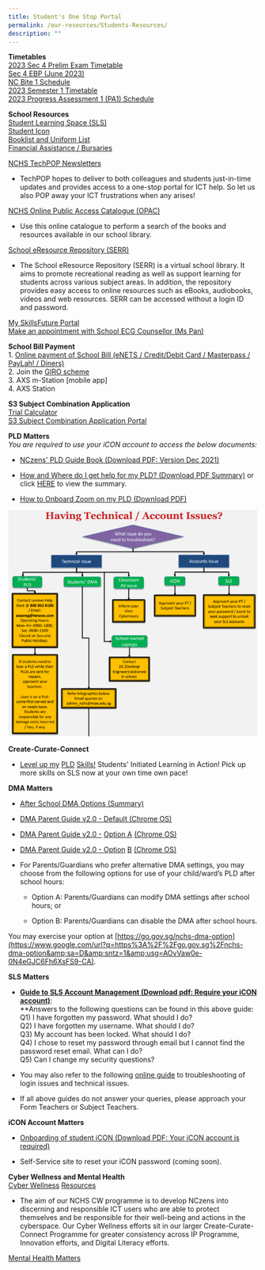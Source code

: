 ```yaml
---
title: Student's One Stop Portal
permalink: /our-resources/Students-Resources/
description: ""
---
```

**Timetables**<br>
[2023 Sec 4 Prelim Exam Timetable](https://drive.google.com/file/d/1QX12zvkwHLQeqnyRCL33GP-RVx_UfV_n/view?usp=share_link)<br>
[Sec 4 EBP (June 2023)](https://drive.google.com/file/d/1Vfz5lIbRuGeMKnRBwKhMbXNjGbuLHMMW/view?usp=share_link)<br>
[NC Bite 1 Schedule](https://drive.google.com/drive/folders/136_yEC8XvlwztBE1a_Ba_nS-vUeDsuCS?usp=share_link)<br>
[2023 Semester 1 Timetable](https://drive.google.com/drive/folders/1H1LEVFF6JxSl7QaW2dnv2n7cBQM26iIH?usp=share_link)<br>
[2023 Progress Assessment 1 (PA1) Schedule](https://drive.google.com/drive/folders/1GZzIVUtkBdO48MrMK5qujY5eINTOWq7I?usp=sharing)  

**School Resources**<br>
[Student Learning Space (SLS)](https://learning.moe.edu.sg/)  
[Student Icon](https://workspace.google.com/dashboard)  
[Booklist and Uniform List](https://drive.google.com/drive/folders/0B0NLoi7jhnNmc2RKRTF2bjVLTHM?usp=sharing)<br>
[Financial Assistance / Bursaries](/Financial-Assistance-and-Bursaries/)

[NCHS TechPOP Newsletters](https://www.google.com/url?q=https%3A%2F%2Fsites.google.com%2Fmoe.edu.sg%2Fnchs-create-curate-connect%2Ftechpop&amp;sa=D&amp;sntz=1&amp;usg=AOvVaw2Obot5AyPr9eJW12G_XD7s)

*   TechPOP hopes to deliver to both colleagues and students just-in-time updates and provides access to a one-stop portal for ICT help. So let us also POP away your ICT frustrations when any arises!
    
[NCHS Online Public Access Catalogue (OPAC)](https://www.google.com/url?q=https%3A%2F%2Fschoolibrary.moe.edu.sg%2Fnanchiauhigh%2Fcgi-bin%2Fspydus.exe%2FMSGTRN%2FWPAC%2FHOME&amp;sa=D&amp;sntz=1&amp;usg=AOvVaw0rI74OclwQ5RVSxfT5t-xL)
*   Use this online catalogue to perform a search of the books and resources available in our school library.
    
[School eResource Repository (SERR)](https://www.google.com/url?q=https%3A%2F%2Fschoolibrary.moe.edu.sg%2Feresourcessec%2Fcgi-bin%2Fspydus.exe%2FMSGTRN%2FWPAC%2FHOME&amp;sa=D&amp;sntz=1&amp;usg=AOvVaw0ymmJ06Cj8ZjuhPM4cilk1)

*   The School eResource Repository (SERR) is a virtual school library. It aims to promote recreational reading as well as support learning for students across various subject areas. In addition, the repository provides easy access to online resources such as eBooks, audiobooks, videos and web resources. SERR can be accessed without a login ID and password.

[My SkillsFuture Portal](https://www.google.com/url?q=https%3A%2F%2Fwww.myskillsfuture.gov.sg%2Fcontent%2Fstudent%2Fen%2Fsecondary.html&amp;sa=D&amp;sntz=1&amp;usg=AOvVaw0WuL8c2C26ICwnoaEUyV39)<br>
[Make an appointment with School ECG Counsellor (Ms Pan)](https://go.gov.sg/nchs-ecg)


**School Bill Payment**<br>
1\.  [Online payment of&nbsp;School Bill (eNETS / Credit/Debit Card / Masterpass / PayLah! / Diners)](https://e-station.axs.com.sg/AXSOnline/external_apps/landing_page.php?bn=4ac28577e0795b27e2e52d9da0d1cc6444b109cee884cd66f9662a6e4e31d7c86e6d6da7d5662e1eadbcb2b3f811582e)&nbsp;[](https://e-station.axs.com.sg/AXSOnline/external_apps/landing_page.php?bn=4ac28577e0795b27e2e52d9da0d1cc6444b109cee884cd66f9662a6e4e31d7c86e6d6da7d5662e1eadbcb2b3f811582e)<br>
2\.  Join the&nbsp;[GIRO scheme](https://www.moe.gov.sg/financial-matters/fees/egiro)<br>
3.  AXS m-Station \[mobile app\]&nbsp;<br>
4.  AXS Station&nbsp;

**S3 Subject Combination Application**<br>
[Trial Calculator](https://forms.gle/iq6xRKgMoz9CcDdA6)<br>[S3 Subject Combination Application Portal](https://docs.google.com/forms/d/e/1FAIpQLSeTztqkRj1MDJTq8qR3FWsI-GqwmVGF0qJmoewLX3DN_kdcaA/viewform?usp=sf_link)

**PLD Matters**<br>
_You are required to use your iCON account to access the below documents:_

*   [NCzens' PLD Guide Book (Download PDF: Version Dec 2021)](https://drive.google.com/file/d/1YELFKrzrrPC1bt8JfQIJkqO7_6inBSwN/view?usp=sharing)
    
*   [How and Where do I get help for my PLD? (Download PDF Summary)](https://drive.google.com/file/d/1yANuvv4JYaYgYIi_wzPrXD8P6ptTPZkb/view?usp=sharing) or click [HERE](https://sites.google.com/moe.edu.sg/nchs-onestop/summary-of-pld-help?authuser=0) to view the summary.
    
*   [How to Onboard Zoom on my PLD (Download PDF)](https://drive.google.com/file/d/1ugGQhIL1A87jyjjLyD-Ta83h1hX7lfp6/view?usp=sharing)

![Technical Account Issues Chart](/images/Technical%20and%20Account%20Issues%20Chart%20for%20NCzens.png)

**Create-Curate-Connect**<br> 
*   [Level up my](https://www.google.com/url?q=https%3A%2F%2Fsites.google.com%2Fmoe.edu.sg%2Fnchs-create-curate-connect%2Fpld-matters%2Flevel-up-my-pld-skills&amp;sa=D&amp;sntz=1&amp;usg=AOvVaw3zPGp58OLs1YHmQmbjJQh_) [PLD](https://www.google.com/url?q=https%3A%2F%2Fsites.google.com%2Fmoe.edu.sg%2Fnchs-create-curate-connect%2Fpld-matters%2Flevel-up-my-pld-skills&amp;sa=D&amp;sntz=1&amp;usg=AOvVaw3zPGp58OLs1YHmQmbjJQh_) [Skills!](https://www.google.com/url?q=https%3A%2F%2Fsites.google.com%2Fmoe.edu.sg%2Fnchs-create-curate-connect%2Fpld-matters%2Flevel-up-my-pld-skills&amp;sa=D&amp;sntz=1&amp;usg=AOvVaw3zPGp58OLs1YHmQmbjJQh_)
 Students' Initiated Learning in Action! Pick up more skills on SLS now at your own time own pace!  

**DMA Matters**
*   [After School DMA Options (Summary)](https://drive.google.com/file/d/1O_R98OvJ5Rq-gDMcdZK85MKu0P20-YID/view?usp=sharing)
    
*   [DMA Parent Guide v2.0 - Default (Chrome OS)](https://drive.google.com/file/d/1w3Vl9YYEY-50FGxezfJ2Yn6PrqiOtAXT/view?usp=sharing)
    
*   [DMA Parent Guide v2.0 -](https://drive.google.com/file/d/1ZMX8rCqq9AsictrM12Zt0rbmG5zjn67c/view?usp=sharing) [Option A](https://drive.google.com/file/d/1ZMX8rCqq9AsictrM12Zt0rbmG5zjn67c/view?usp=sharing) [(Chrome OS)](https://drive.google.com/file/d/1ZMX8rCqq9AsictrM12Zt0rbmG5zjn67c/view?usp=sharing)
    
*   [DMA Parent Guide v2.0 - Option](https://drive.google.com/file/d/19Qsa0cDNdc41o4wlfFjDtUT_KxjDE9T0/view?usp=sharing) [B](https://drive.google.com/file/d/19Qsa0cDNdc41o4wlfFjDtUT_KxjDE9T0/view?usp=sharing) [(Chrome OS)](https://drive.google.com/file/d/19Qsa0cDNdc41o4wlfFjDtUT_KxjDE9T0/view?usp=sharing)
    

*   For Parents/Guardians who prefer alternative DMA settings, you may choose from the following options for use of your child/ward’s PLD after school hours:
    
    *   Option A: Parents/Guardians can modify DMA settings after school hours; or
        
    *   Option B: Parents/Guardians can disable the DMA after school hours.
        

You may exercise your option at [https://go.gov.sg/nchs-dma-option](https://www.google.com/url?q=https%3A%2F%2Fgo.gov.sg%2Fnchs-dma-option&amp;sa=D&amp;sntz=1&amp;usg=AOvVaw0e-0N4eGJC6Fh6XsFS9-CA).

**SLS Matters**
*   [**Guide to SLS Account Management (Download pdf: Require your iCON account)**](https://drive.google.com/file/d/1mm9NwRYwP_kHWWugcJe8nA8ilfWwdv7E/view?usp=sharing):  
    **Answers to the following questions can be found in this above guide:  
    Q1) I have forgotten my password. What should I do?  
    Q2) I have forgotten my username. What should I do?  
    Q3) My account has been locked. What should I do?  
    Q4) I chose to reset my password through email but I cannot find the password reset email. What can I do?  
    Q5) Can I change my security questions?  
    
*   You may also refer to the following [online guide](https://www.google.com/url?q=https%3A%2F%2Fdocs.learning.moe.edu.sg%2Fsls-user-guide%2Fvle%2Flogintroubleshooting%2Findex.html&amp;sa=D&amp;sntz=1&amp;usg=AOvVaw2p1EwoqVmOxqr50UrQHCeI) to troubleshooting of login issues and technical issues.
    
*   If all above guides do not answer your queries, please approach your Form Teachers or Subject Teachers.

**iCON Account Matters**

*   [Onboarding of student iCON (Download PDF: Your iCON account is required)](https://drive.google.com/file/d/1aMilU9ae-KJ-CZ8nsToHyPi2wBGBgA61/view?usp=sharing)
    
*   Self-Service site to reset your iCON password (coming soon).

**Cyber Wellness and Mental Health**<br>
[Cyber Wellness](https://www.google.com/url?q=https%3A%2F%2Fsites.google.com%2Fmoe.edu.sg%2Fnchs-create-curate-connect%2Fcyber-wellness&amp;sa=D&amp;sntz=1&amp;usg=AOvVaw2g7BnwmK2_mxKZ7V7XUfij) [Resources](https://www.google.com/url?q=https%3A%2F%2Fsites.google.com%2Fmoe.edu.sg%2Fnchs-create-curate-connect%2Fcyber-wellness&amp;sa=D&amp;sntz=1&amp;usg=AOvVaw2g7BnwmK2_mxKZ7V7XUfij)

*   The aim of our NCHS CW programme is to develop NCzens into discerning and responsible ICT users who are able to protect themselves and be responsible for their well-being and actions in the cyberspace. Our Cyber Wellness efforts sit in our larger Create-Curate-Connect Programme for greater consistency across IP Programme, Innovation efforts, and Digital Literacy efforts.
    
    
[Mental Health Matters](https://www.google.com/url?q=https%3A%2F%2Fsites.google.com%2Fmoe.edu.sg%2Fnchs-parents%2Fuseful-websites-and-helplines&amp;sa=D&amp;sntz=1&amp;usg=AOvVaw0fU8x2VefCNtp9lyKjQJ3V)